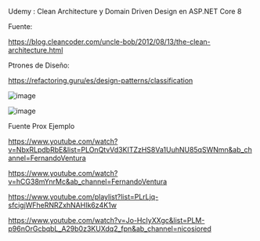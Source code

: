 Udemy : Clean Architecture y Domain Driven Design en ASP.NET Core 8

Fuente: 

https://blog.cleancoder.com/uncle-bob/2012/08/13/the-clean-architecture.html

Ptrones de Diseño: 

https://refactoring.guru/es/design-patterns/classification

![image](https://github.com/sebatucco/IntroduccionCleanArchitectureE3/assets/4566043/33991b8f-fe34-421f-b3ee-1f31e0bc3930)

![image](https://github.com/sebatucco/IntroduccionCleanArchitectureE3/assets/4566043/08c1a038-aa79-4f54-97df-a952fc73ce24)


Fuente Prox Ejemplo

https://www.youtube.com/watch?v=NbxRLpdbRbE&list=PLOnQtvVd3KITZzHS8Va1UuhNU85qSWNmn&ab_channel=FernandoVentura

https://www.youtube.com/watch?v=hCG38mYnrMc&ab_channel=FernandoVentura

https://www.youtube.com/playlist?list=PLrLjq-sfcigjWFheRNRZxhNAHIk6z4K1w

https://www.youtube.com/watch?v=Jo-HcIyXXgc&list=PLM-p96nOrGcbqbL_A29b0z3KUXdq2_fpn&ab_channel=nicosiored
